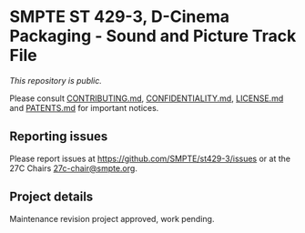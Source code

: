 # SMPTE ST 429-3, D-Cinema Packaging - Sound and Picture Track File

_This repository is public._ 

Please consult [CONTRIBUTING.md](./CONTRIBUTING.md), [CONFIDENTIALITY.md](./CONFIDENTIALITY.md), [LICENSE.md](./LICENSE.md) and [PATENTS.md](./PATENTS.md) for important notices.

## Reporting issues

Please report issues at <https://github.com/SMPTE/st429-3/issues> or at the 27C Chairs <27c-chair@smpte.org>.

## Project details

Maintenance revision project approved, work pending.
